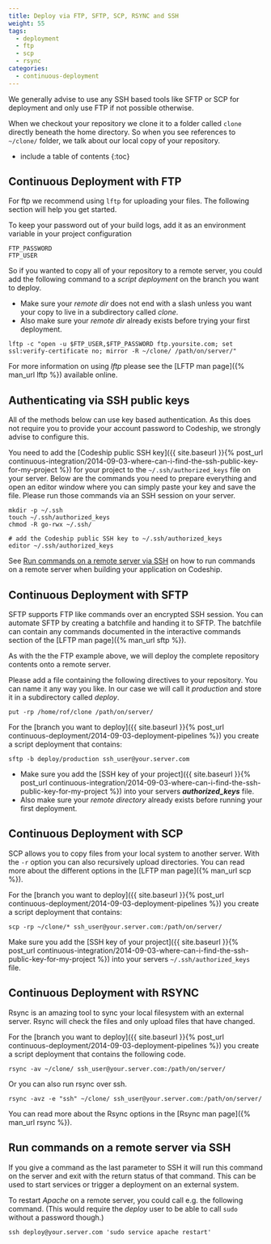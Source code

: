 ```yaml
---
title: Deploy via FTP, SFTP, SCP, RSYNC and SSH
weight: 55
tags:
  - deployment
  - ftp
  - scp
  - rsync
categories:
  - continuous-deployment
---
```

We generally advise to use any SSH based tools like SFTP or SCP for deployment and only use FTP if not possible otherwise.

When we checkout your repository we clone it to a folder called `clone` directly beneath the home directory. So when you see references to `~/clone/` folder, we talk about our local copy of your repository.

* include a table of contents
{:toc}

## Continuous Deployment with FTP

For ftp we recommend using `lftp` for uploading your files. The following section will help you get started.

To keep your password out of your build logs, add it as an environment variable in your project configuration

```shell
FTP_PASSWORD
FTP_USER
```

So if you wanted to copy all of your repository to a remote server, you could add the following command to a _script deployment_ on the branch you want to deploy.

* Make sure your _remote dir_ does not end with a slash unless you want your copy to live in a subdirectory called _clone_.
* Also make sure your _remote dir_ already exists before trying your first deployment.

```shell
lftp -c "open -u $FTP_USER,$FTP_PASSWORD ftp.yoursite.com; set ssl:verify-certificate no; mirror -R ~/clone/ /path/on/server/"
```

For more information on using _lftp_ please see the [LFTP man page]({% man_url lftp %}) available online.

## Authenticating via SSH public keys

All of the methods below can use key based authentication. As this does not require you to provide your account password to Codeship, we strongly advise to configure this.

You need to add the [Codeship public SSH key]({{ site.baseurl }}{% post_url continuous-integration/2014-09-03-where-can-i-find-the-ssh-public-key-for-my-project %}) for your project to the `~/.ssh/authorized_keys` file on your server. Below are the commands you need to prepare everything and open an editor window where you can simply paste your key and save the file. Please run those commands via an SSH session on your server.

```shell
mkdir -p ~/.ssh
touch ~/.ssh/authorized_keys
chmod -R go-rwx ~/.ssh/

# add the Codeship public SSH key to ~/.ssh/authorized_keys
editor ~/.ssh/authorized_keys
```

See [Run commands on a remote server via SSH](#run-commands-on-a-remote-server-via-ssh) on how to run commands on a remote server when building your application on Codeship.

## Continuous Deployment with SFTP

SFTP supports FTP like commands over an encrypted SSH session. You can automate SFTP by creating a batchfile and handing it to SFTP. The batchfile can contain any commands documented in the interactive commands section of the [LFTP man page]({% man_url sftp %}).

As with the the FTP example above, we will deploy the complete repository contents onto a remote server.

Please add a file containing the following directives to your repository. You can name it any way you like. In our case we will call it _production_ and store it in a subdirectory called _deploy_.

```shell
put -rp /home/rof/clone /path/on/server/
```

For the [branch you want to deploy]({{ site.baseurl }}{% post_url continuous-deployment/2014-09-03-deployment-pipelines %}) you create a script deployment that contains:

```shell
sftp -b deploy/production ssh_user@your.server.com
```

* Make sure you add the [SSH key of your project]({{ site.baseurl }}{% post_url continuous-integration/2014-09-03-where-can-i-find-the-ssh-public-key-for-my-project %}) into your servers ***authorized_keys*** file.
* Also make sure your _remote directory_ already exists before running your first deployment.

## Continuous Deployment with SCP

SCP allows you to copy files from your local system to another server. With the `-r` option
you can also recursively upload directories. You can read more about the different options
in the [LFTP man page]({% man_url scp %}).

For the [branch you want to deploy]({{ site.baseurl }}{% post_url continuous-deployment/2014-09-03-deployment-pipelines %}) you create a script deployment that contains:

```shell
scp -rp ~/clone/* ssh_user@your.server.com:/path/on/server/
```

Make sure you add the [SSH key of your project]({{ site.baseurl }}{% post_url continuous-integration/2014-09-03-where-can-i-find-the-ssh-public-key-for-my-project %})
into your servers `~/.ssh/authorized_keys` file.

## Continuous Deployment with RSYNC

Rsync is an amazing tool to sync your local filesystem with an external server. Rsync
will check the files and only upload files that have changed.

For the [branch you want to deploy]({{ site.baseurl }}{% post_url continuous-deployment/2014-09-03-deployment-pipelines %}) you create a script deployment that contains the following code.

```shell
rsync -av ~/clone/ ssh_user@your.server.com:/path/on/server/
```

Or you can also run rsync over ssh.

```shell
rsync -avz -e "ssh" ~/clone/ ssh_user@your.server.com:/path/on/server/
```

You can read more about the Rsync options in the [Rsync man page]({% man_url rsync %}).

## Run commands on a remote server via SSH

If you give a command as the last parameter to SSH it will run this command on the server and exit with the return status of that command. This can be used to start services or trigger a deployment on an external system.

To restart _Apache_ on a remote server, you could call e.g. the following command. (This would require the _deploy_ user to be able to call `sudo` without a password though.)

```shell
ssh deploy@your.server.com 'sudo service apache restart'
```
